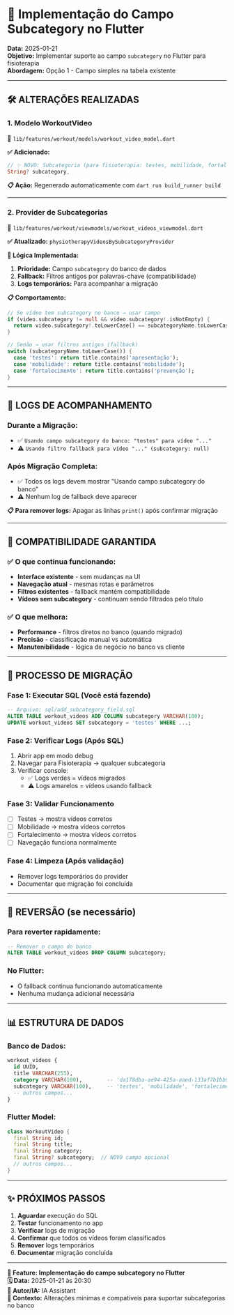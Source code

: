 # 🎯 Implementação do Campo Subcategory no Flutter

**Data:** 2025-01-21  
**Objetivo:** Implementar suporte ao campo `subcategory` no Flutter para fisioterapia  
**Abordagem:** Opção 1 - Campo simples na tabela existente

---

## 🛠️ **ALTERAÇÕES REALIZADAS**

### **1. Modelo WorkoutVideo**
📁 `lib/features/workout/models/workout_video_model.dart`

**✅ Adicionado:**
```dart
// ✨ NOVO: Subcategoria (para fisioterapia: testes, mobilidade, fortalecimento)
String? subcategory,
```

**📋 Ação:** Regenerado automaticamente com `dart run build_runner build`

---

### **2. Provider de Subcategorias**
📁 `lib/features/workout/viewmodels/workout_videos_viewmodel.dart`

**✅ Atualizado:** `physiotherapyVideosBySubcategoryProvider`

**🔧 Lógica Implementada:**
1. **Prioridade:** Campo `subcategory` do banco de dados
2. **Fallback:** Filtros antigos por palavras-chave (compatibilidade)
3. **Logs temporários:** Para acompanhar a migração

**📋 Comportamento:**
```dart
// Se vídeo tem subcategory no banco → usar campo
if (video.subcategory != null && video.subcategory!.isNotEmpty) {
  return video.subcategory!.toLowerCase() == subcategoryName.toLowerCase();
}

// Senão → usar filtros antigos (fallback)
switch (subcategoryName.toLowerCase()) {
  case 'testes': return title.contains('apresentação');
  case 'mobilidade': return title.contains('mobilidade');
  case 'fortalecimento': return title.contains('prevenção');
}
```

---

## 🧪 **LOGS DE ACOMPANHAMENTO**

### **Durante a Migração:**
- ✅ `Usando campo subcategory do banco: "testes" para vídeo "..."`
- ⚠️ `Usando filtro fallback para vídeo "..." (subcategory: null)`

### **Após Migração Completa:**
- ✅ Todos os logs devem mostrar "Usando campo subcategory do banco"
- ⚠️ Nenhum log de fallback deve aparecer

**📋 Para remover logs:** Apagar as linhas `print()` após confirmar migração

---

## 🎯 **COMPATIBILIDADE GARANTIDA**

### **✅ O que continua funcionando:**
- **Interface existente** - sem mudanças na UI
- **Navegação atual** - mesmas rotas e parâmetros  
- **Filtros existentes** - fallback mantém compatibilidade
- **Vídeos sem subcategory** - continuam sendo filtrados pelo título

### **✅ O que melhora:**
- **Performance** - filtros diretos no banco (quando migrado)
- **Precisão** - classificação manual vs automática
- **Manutenibilidade** - lógica de negócio no banco vs cliente

---

## 🚀 **PROCESSO DE MIGRAÇÃO**

### **Fase 1: Executar SQL** (Você está fazendo)
```sql
-- Arquivo: sql/add_subcategory_field.sql
ALTER TABLE workout_videos ADD COLUMN subcategory VARCHAR(100);
UPDATE workout_videos SET subcategory = 'testes' WHERE ...;
```

### **Fase 2: Verificar Logs** (Após SQL)
1. Abrir app em modo debug
2. Navegar para Fisioterapia → qualquer subcategoria
3. Verificar console:
   - ✅ Logs verdes = vídeos migrados
   - ⚠️ Logs amarelos = vídeos usando fallback

### **Fase 3: Validar Funcionamento**
- [ ] Testes → mostra vídeos corretos
- [ ] Mobilidade → mostra vídeos corretos  
- [ ] Fortalecimento → mostra vídeos corretos
- [ ] Navegação funciona normalmente

### **Fase 4: Limpeza** (Após validação)
- Remover logs temporários do provider
- Documentar que migração foi concluída

---

## 🔧 **REVERSÃO (se necessário)**

### **Para reverter rapidamente:**
```sql
-- Remover o campo do banco
ALTER TABLE workout_videos DROP COLUMN subcategory;
```

### **No Flutter:**
- O fallback continua funcionando automaticamente
- Nenhuma mudança adicional necessária

---

## 📊 **ESTRUTURA DE DADOS**

### **Banco de Dados:**
```sql
workout_videos {
  id UUID,
  title VARCHAR(255),
  category VARCHAR(100),        -- 'da178dba-ae94-425a-aaed-133af7b1bb0f' 
  subcategory VARCHAR(100),     -- 'testes', 'mobilidade', 'fortalecimento'
  -- outros campos...
}
```

### **Flutter Model:**
```dart
class WorkoutVideo {
  final String id;
  final String title;
  final String category;
  final String? subcategory;  // NOVO campo opcional
  // outros campos...
}
```

---

## ✨ **PRÓXIMOS PASSOS**

1. **Aguardar** execução do SQL
2. **Testar** funcionamento no app
3. **Verificar** logs de migração
4. **Confirmar** que todos os vídeos foram classificados
5. **Remover** logs temporários
6. **Documentar** migração concluída

---

**📌 Feature: Implementação do campo subcategory no Flutter**  
**🗓️ Data:** 2025-01-21 às 20:30  
**🧠 Autor/IA:** IA Assistant  
**📄 Contexto:** Alterações mínimas e compatíveis para suportar subcategorias no banco 